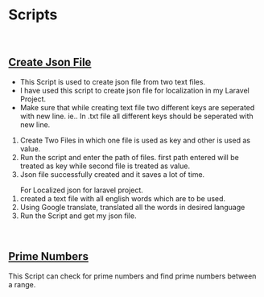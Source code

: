 # Scripts
<br>
<h2><a href="https://github.com/tarun-bisht/Scripts/tree/master/create-json">Create Json File </a></h2>
<ul>
<li> This Script is used to create json file from two text files.</li>
<li> I have used this script to create json file for localization in my Laravel Project.
<li> Make sure that while creating text file two different keys are seperated with new line. ie.. In .txt file all different keys should be seperated with new line. 
</ul>
<ol>
<li> Create Two Files in which one file is used as key and other is used as value.
<li> Run the script and enter the path of files. first path entered will be treated as key while second file is treated as value.
<li> Json file successfully created and it saves a lot of time.
</ol>
<ol>
For Localized json for laravel project.
<li> created a text file with all english words which are to be used.
<li> Using Google translate, translated all the words in desired language
<li> Run the Script and get my json file.
</ol>
<br>
<h2><a href="https://github.com/tarun-bisht/Scripts/tree/master/prime%20numbers">Prime Numbers</a></h2>
This Script can check for prime numbers and find prime numbers between a range.

